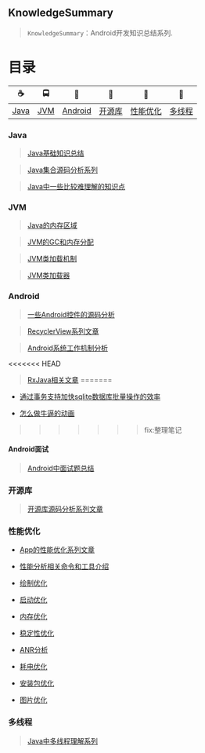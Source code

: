 ## KnowledgeSummary

> `KnowledgeSummary`：Android开发知识总结系列.

# 目录

| ☕️ | 🚍 | 🤖 | 🔐 |  👀  | 🧶 |
| :--------: | :---------: | :---------: | :---------: | :---------: | :---------: | 
| [Java](#Java) | [JVM](#JVM) | [Android](#Android) | [开源库](#开源库) | [性能优化](#性能优化)   | [多线程](#多线程) |


### Java

> [Java基础知识总结](./Docs/Java/Java基础知识总结.md)

> [Java集合源码分析系列](./Docs/Java/Java集合源码分析系列.md)

> [Java中一些比较难理解的知识点](./Docs/Java/Java中一些比较难理解的知识点.md)
  

### JVM

> [Java的内存区域](./Docs/JVM/1_Java的内存区域.md)
  
> [JVM的GC和内存分配](./Docs/JVM/2_JVM的GC和内存分配.md)
  
> [JVM类加载机制](./Docs/JVM/3_JVM类加载机制.md)

> [JVM类加载器](./Docs/JVM/JVM类加载器.md)

### Android

> [一些Android控件的源码分析](./Docs/Android/UI/一些Android控件的源码分析.md)

> [RecyclerView系列文章](./Docs/Android/UI/RecyclerView系列文章.md)

> [Android系统工作机制分析](./Docs/Android/Android系统工作机制分析.md)

<<<<<<< HEAD
> [RxJava相关文章](./Docs/Android/开源库/RxJava相关文章.md)
=======
* [通过事务支持加快sqlite数据库批量操作的效率](./Docs/Android/其他/通过事务支持加快sqlite数据库批量操作的效率.md)

* [怎么做牛逼的动画](./Docs/Android/其他/怎么做牛逼的动画.md)
>>>>>>> fix:整理笔记

#### Android面试

> [Android中面试题总结](./Docs/Android/面试题收集/Android中面试题总结.md)

### 开源库

> [开源库源码分析系列文章](./Docs/Android/开源库/开源库源码分析系列文章.md)

### 性能优化

* [App的性能优化系列文章](./Docs/PerformanceOptimization/App的性能优化系列文章.md)

* [性能分析相关命令和工具介绍](./Docs/PerformanceOptimization/性能分析相关命令和工具介绍.md)

* [绘制优化](./Docs/PerformanceOptimization/绘制优化.md)

* [启动优化](./Docs/PerformanceOptimization/启动优化.md)	

* [内存优化](./Docs/PerformanceOptimization/内存优化.md)

* [稳定性优化](./Docs/PerformanceOptimization/稳定性优化.md)

* [ANR分析](./Docs/PerformanceOptimization/ANR分析.md)

* [耗电优化](./Docs/PerformanceOptimization/耗电优化.md)

* [安装包优化](./Docs/PerformanceOptimization/安装包优化.md)

* [图片优化](./Docs/PerformanceOptimization/图片优化.md)

### 多线程

> [Java中多线程理解系列](./Docs/MultiThread/Java中多线程理解系列.md)